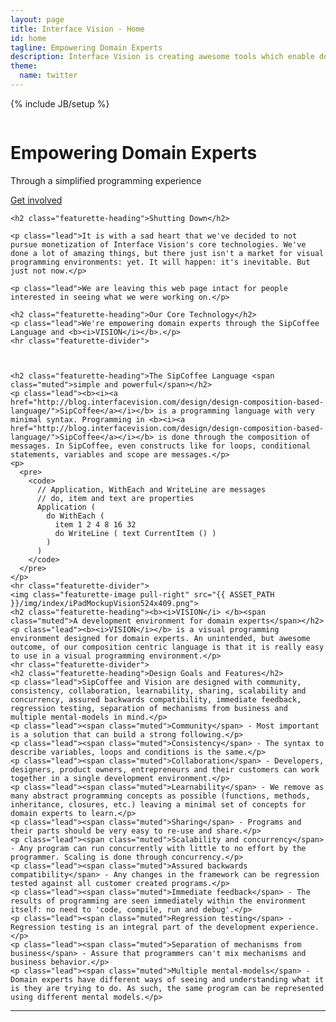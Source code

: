 ```yaml
---
layout: page
title: Interface Vision - Home
id: home
tagline: Empowering Domain Experts 
description: Interface Vision is creating awesome tools which enable domain experts to program.
theme:
  name: twitter
---
```

{% include JB/setup %}

<div id="myCarousel" class="carousel slide">
  <div class="carousel-inner">
    <div class="item active">
      <img src="{{ ASSET_PATH }}/img/carousel/slide-05.jpg" alt="">
      <div class="container">
        <div class="carousel-caption">
          <h1>Empowering Domain Experts</h1>
          <p class="lead">Through a simplified programming experience</p>
          <a class="btn btn-large btn-success" href="./signup.html">Get involved</a>
        </div>
      </div>
    </div>
  </div>
</div>

<div class="container marketing">
  
  <div class="featurette">

    <h2 class="featurette-heading">Shutting Down</h2>
    
    <p class="lead">It is with a sad heart that we've decided to not pursue monetization of Interface Vision's core technologies. We've done a lot of amazing things, but there just isn't a market for visual programming environments: yet. It will happen: it's inevitable. But just not now.</p>
    
    <p class="lead">We are leaving this web page intact for people interested in seeing what we were working on.</p>

    <h2 class="featurette-heading">Our Core Technology</h2>
    <p class="lead">We're empowering domain experts through the SipCoffee Language and <b><i>VISION</i></b>.</p>
    <hr class="featurette-divider">
    

    
    <h2 class="featurette-heading">The SipCoffee Language <span class="muted">simple and powerful</span></h2>
    <p class="lead"><b><i><a href="http://blog.interfacevision.com/design/design-composition-based-language/">SipCoffee</a></i></b> is a programming language with very minimal syntax. Programming in <b><i><a href="http://blog.interfacevision.com/design/design-composition-based-language/">SipCoffee</a></i></b> is done through the composition of messages. In SipCoffee, even constructs like for loops, conditional statements, variables and scope are messages.</p>
    <p>
      <pre>
        <code>
          // Application, WithEach and WriteLine are messages
          // do, item and text are properties
          Application (
            do WithEach (
              item 1 2 4 8 16 32
              do WriteLine ( text CurrentItem () )
            )
          )
        </code>
      </pre>
    </p>
    <hr class="featurette-divider">
    <img class="featurette-image pull-right" src="{{ ASSET_PATH }}/img/index/iPadMockupVision524x409.png">
    <h2 class="featurette-heading"><b><i>VISION</i> </b><span class="muted">A development environment for domain experts</span></h2>
    <p class="lead"><b><i>VISION</i></b> is a visual programming environment designed for domain experts. An unintended, but awesome outcome, of our composition centric language is that it is really easy to use in a visual programming environment.</p>
    <hr class="featurette-divider">
    <h2 class="featurette-heading">Design Goals and Features</h2>
    <p class="lead">SipCoffee and Vision are designed with community, consistency, collaboration, learnability, sharing, scalability and concurrency, assured backwards compatibility, immediate feedback, regression testing, separation of mechanisms from business and multiple mental-models in mind.</p>
    <p class="lead"><span class="muted">Community</span> - Most important is a solution that can build a strong following.</p>
    <p class="lead"><span class="muted">Consistency</span> - The syntax to describe variables, loops and conditions is the same.</p>
    <p class="lead"><span class="muted">Collaboration</span> - Developers, designers, product owners, entrepreneurs and their customers can work together in a single development environment.</p>
    <p class="lead"><span class="muted">Learnability</span> - We remove as many abstract programming concepts as possible (functions, methods, inheritance, closures, etc.) leaving a minimal set of concepts for domain experts to learn.</p>
    <p class="lead"><span class="muted">Sharing</span> - Programs and their parts should be very easy to re-use and share.</p>
    <p class="lead"><span class="muted">Scalability and concurrency</span> - Any program can run concurrently with little to no effort by the programmer. Scaling is done through concurrency.</p>
    <p class="lead"><span class="muted">Assured backwards compatibility</span> - Any changes in the framework can be regression tested against all customer created programs.</p>
    <p class="lead"><span class="muted">Immediate feedback</span> - The results of programming are seen immediately within the environment itself: no need to 'code, compile, run and debug'.</p>
    <p class="lead"><span class="muted">Regression testing</span> - Regression testing is an integral part of the development experience.</p>
    <p class="lead"><span class="muted">Separation of mechanisms from business</span> - Assure that programmers can't mix mechanisms and business behavior.</p>
    <p class="lead"><span class="muted">Multiple mental-models</span> - Domain experts have different ways of seeing and understanding what it is they are trying to do. As such, the same program can be represented using different mental models.</p>
  </div>

  <hr class="featurette-divider">

</div>



